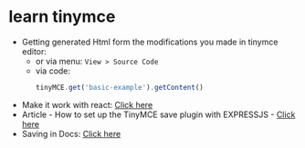 # learn tinymce

- Getting generated Html form the modifications you made in tinymce editor:
  - or via menu: `View > Source Code`
  - via code:
    ```js
    tinyMCE.get('basic-example').getContent()
    ```
- Make it work with react: [Click here](https://www.tiny.cloud/docs/tinymce/6/react-cloud/)
- Article - How to set up the TinyMCE save plugin with EXPRESSJS - [Click here](https://www.tiny.cloud/blog/set-up-the-tinymce-save-plugin/)
- Saving in Docs: [Click here](https://www.tiny.cloud/docs/plugins/opensource/save/)
